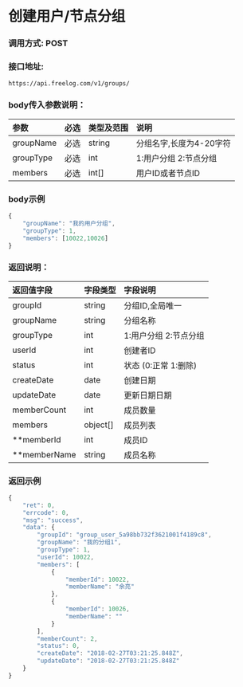 # 创建用户/节点分组

### 调用方式: POST

### 接口地址:

```
https://api.freelog.com/v1/groups/
```

### body传入参数说明：

| 参数 | 必选 | 类型及范围 | 说明 |
| :--- | :--- | :--- | :--- |
|groupName|必选|string|分组名字,长度为4-20字符
|groupType|必选|int| 1:用户分组 2:节点分组|
|members|必选|int[]| 用户ID或者节点ID |


### body示例

```js
{
	"groupName": "我的用户分组",
	"groupType": 1,
	"members": [10022,10026]
}
```

### 返回说明：

| 返回值字段 | 字段类型 | 字段说明 |
| :--- | :--- | :--- |
| groupId | string | 分组ID,全局唯一 |
| groupName | string | 分组名称 |
| groupType| int | 1:用户分组 2:节点分组|
| userId | int | 创建者ID |
| status | int | 状态 (0:正常 1:删除) |
| createDate | date | 创建日期 |
| updateDate | date | 更新日期日期 |
| memberCount | int | 成员数量 |
| members | object[] | 成员列表 |
| **memberId | int | 成员ID |
| **memberName | string | 成员名称 |



### 返回示例

```js
{
    "ret": 0,
    "errcode": 0,
    "msg": "success",
    "data": {
        "groupId": "group_user_5a98bb732f3621001f4189c8",
        "groupName": "我的分组1",
        "groupType": 1,
        "userId": 10022,
        "members": [
            {
                "memberId": 10022,
                "memberName": "余亮"
            },
            {
                "memberId": 10026,
                "memberName": ""
            }
        ],
        "memberCount": 2,
        "status": 0,
        "createDate": "2018-02-27T03:21:25.848Z",
        "updateDate": "2018-02-27T03:21:25.848Z"
    }
}
```